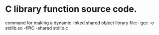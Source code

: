 # C library function source code.

command for making a dynamic linked shared object library file:-
gcc -o stdlib.so -fPIC -shared stdlib.c
